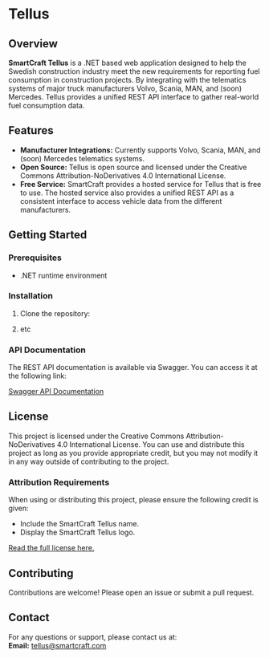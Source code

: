 # Tellus

## Overview

**SmartCraft Tellus** is a .NET based web application designed to help the Swedish construction industry meet the new requirements for reporting fuel consumption in construction projects. By integrating with the telematics systems of major truck manufacturers Volvo, Scania, MAN, and (soon) Mercedes. Tellus provides a unified REST API interface to gather real-world fuel consumption data. 

## Features

- **Manufacturer Integrations:** Currently supports Volvo, Scania, MAN, and (soon) Mercedes telematics systems.
- **Open Source:** Tellus is open source and licensed under the Creative Commons Attribution-NoDerivatives 4.0 International License.
- **Free Service:** SmartCraft provides a hosted service for Tellus that is free to use. The hosted service also provides a unified REST API as a consistent interface to access vehicle data from the different manufacturers.

## Getting Started

### Prerequisites

- .NET runtime environment

### Installation

1. Clone the repository:
  
2. etc

### API Documentation

The REST API documentation is available via Swagger. You can access it at the following link:

[Swagger API Documentation](http://example.com/swagger)

## License

This project is licensed under the Creative Commons Attribution-NoDerivatives 4.0 International License. You can use and distribute this project as long as you provide appropriate credit, but you may not modify it in any way outside of contributing to the project.

### Attribution Requirements

When using or distributing this project, please ensure the following credit is given:
- Include the SmartCraft Tellus name.
- Display the SmartCraft Tellus logo.

[Read the full license here.](https://creativecommons.org/licenses/by-nd/4.0/legalcode)

## Contributing

Contributions are welcome! Please open an issue or submit a pull request.

## Contact

For any questions or support, please contact us at:  
**Email:** [tellus@smartcraft.com](mailto:tellus@smartcraft.com)
